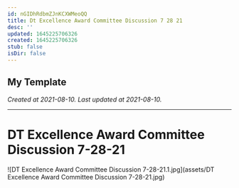 ```yaml
---
id: nGIDhRdbmZJnKCXWMeoQQ
title: Dt Excellence Award Committee Discussion 7 28 21
desc: ''
updated: 1645225706326
created: 1645225706326
stub: false
isDir: false
---
```

My Template
---

_Created at 2021-08-10._
_Last updated at 2021-08-10._




---

# DT Excellence Award Committee Discussion 7-28-21


![DT Excellence Award Committee Discussion 7-28-21.1.jpg](assets/DT Excellence Award Committee Discussion 7-28-21.jpg)

